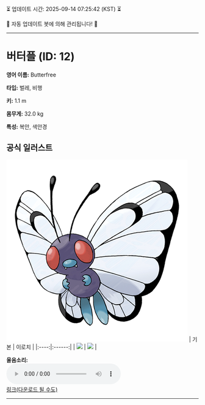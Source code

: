 
⏳ 업데이트 시간: 2025-09-14 07:25:42 (KST) ⏳

🤖 자동 업데이트 봇에 의해 관리됩니다! 🤖

---

# 버터플 (ID: 12)
**영어 이름:** Butterfree

**타입:** 벌레, 비행

**키:** 1.1 m

**몸무게:** 32.0 kg

**특성:** 복안, 색안경

## 공식 일러스트
![](https://raw.githubusercontent.com/PokeAPI/sprites/master/sprites/pokemon/other/official-artwork/12.png)
| 기본 | 이로치 |
|:----:|:------:|
| <img src="http://play.pokemonshowdown.com/sprites/ani/butterfree.gif" width="200"> | <img src="http://play.pokemonshowdown.com/sprites/ani-shiny/butterfree.gif" width="200"> |

**울음소리:**<br><audio controls src="https://raw.githubusercontent.com/PokeAPI/cries/main/cries/pokemon/latest/12.ogg"></audio><br> [링크(다운로드 될 수도)](https://raw.githubusercontent.com/PokeAPI/cries/main/cries/pokemon/latest/12.ogg)


---
